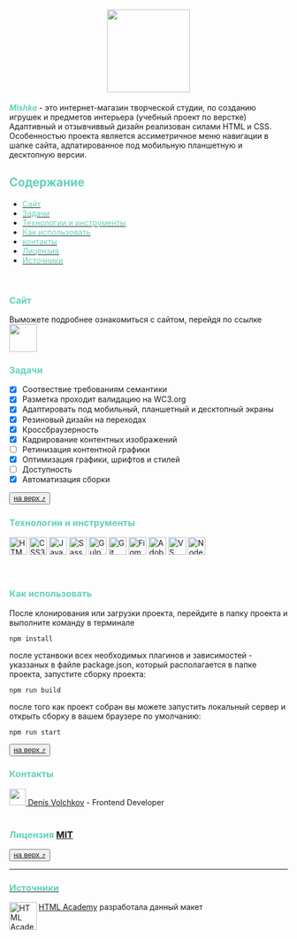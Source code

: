 <h1 id="logo" align="center">
  <a href="https://denvolch.github.io/mishka/">
    <picture>
      <source media="(min-width: 1250px) and (prefers-color-scheme: dark)" srcset="https://denvolch.github.io/mishka/images/svg/mishka-logo-desktop--dark.svg" width="200">
      <source media="(min-width: 1250px) and (prefers-color-scheme: light)" srcset="https://denvolch.github.io/mishka/images/svg/mishka-logo-desktop.svg" width="200">
      <source media="(min-width: 768px) and (prefers-color-scheme: dark)" srcset="https://denvolch.github.io/mishka/images/svg/mishka-logo-tablet--dark.svg" width="150">
      <source media="(min-width: 768px) and (prefers-color-scheme: light)" srcset="https://denvolch.github.io/mishka/images/svg/mishka-logo-tablet.svg" width="150">
      <source media="(prefers-color-scheme: dark)" srcset="https://denvolch.github.io/mishka/images/svg/mishka-logo-mobile--dark.svg" width="100">
      <img src="https://denvolch.github.io/mishka/images/svg/mishka-logo-mobile.svg" width="100">
    </picture>
  </a>
</h1>

<span style="color: #63d1bb"><b><i>Mishka</i></b></span> - это интернет-магазин творческой студии, по созданию игрушек и предметов интерьера (учебный проект по верстке)
Адаптивный и отзывчиввый дизайн реализован силами HTML и CSS. Особенностью проекта является ассиметричное меню навигации в шапке сайта, адпатированное под мобильную планшетную и десктопную версии.
</br>

## <span style="color: #63d1bb">Содержание</span>
  
+ [<span style="color: #63d1bb">Сайт</span>](md#Сайт)
+ [<span style="color: #63d1bb">Задачи</span>](#Задачи)
+ [<span style="color: #63d1bb">Технологии и инструменты</span>](#tech)
+ [<span style="color: #63d1bb">Как использовать</span>](#start)
+ [<span style="color: #63d1bb">контакты</span>](#контакты)
+ [<span style="color: #63d1bb">Лицензия</span>](#Лицензия)
+ [<span style="color: #63d1bb">Источники</span>](#Источники)
</br>


### <span style="color: #63d1bb">Сайт</span>
Выможете подробнее ознакомиться с сайтом, перейдя по ссылке <a href="https://denvolch.github.io/mishka/" title="https://denvolch.github.io"><picture><source media="(prefers-color-scheme: dark)" srcset="https://denvolch.github.io/mishka/images/svg/mishka-logo-mobile--dark.svg" width="50"><img src="https://denvolch.github.io/mishka/images/svg/mishka-logo-mobile.svg" width="50"></picture></a>
</br>


### <span style="color: #63d1bb">Задачи</span>
 - [x] Соотвествие требованиям семантики
 - [x] Разметка проходит валидацию на WC3.org
 - [x] Адаптировать под мобильный, планшетный и десктопный экраны
 - [x] Резиновый дизайн на переходах
 - [x] Кроссбраузерность 
 - [x] Кадрирование контентных изображений
 - [ ] Ретинизация контентной графики
 - [x] Оптимизация графики, шрифтов и стилей
 - [ ] Доступность
 - [x] Автоматизация сборки

<button>[на верх :arrow_heading_up:](#logo)</button>
</br>

### <span id="tech" style="color: #63d1bb">Технологии и инструменты</span>
<div>
    <img style="width: 2rem" src="https://cdn.jsdelivr.net/gh/devicons/devicon/icons/html5/html5-original.svg" title="HTML5"/>
    <img style="width: 2rem" src="https://cdn.jsdelivr.net/gh/devicons/devicon/icons/css3/css3-original.svg" title="CSS3"/>
    <img style="width: 2rem" src="https://cdn.jsdelivr.net/gh/devicons/devicon/icons/javascript/javascript-original.svg" title="JavaScript"/>
    <img style="width: 2rem" src="https://cdn.jsdelivr.net/gh/devicons/devicon/icons/sass/sass-original.svg" title="Sass"/>
    <img style="width: 2rem" src="https://cdn.jsdelivr.net/gh/devicons/devicon/icons/gulp/gulp-plain.svg" title="Gulp"/>
    <img style="width: 2rem" src="https://cdn.jsdelivr.net/gh/devicons/devicon/icons/git/git-original.svg" title="Git"/>
    <img style="width: 2rem" src="https://cdn.jsdelivr.net/gh/devicons/devicon/icons/figma/figma-original.svg" title="Figma"/>
    <img style="width: 2rem" src="https://cdn.jsdelivr.net/gh/devicons/devicon/icons/illustrator/illustrator-line.svg" title="Adobe Illustrator"/>
    <img style="width: 2rem" src="https://cdn.jsdelivr.net/gh/devicons/devicon/icons/vscode/vscode-original.svg" title="VS Code"/>
    <img style="width: 2rem" src="https://cdn.jsdelivr.net/gh/devicons/devicon/icons/nodejs/nodejs-original.svg" title="Node.js"/>
</div>
<br/>    
<br/>    

### <span id="start" style="color: #63d1bb">Как использовать</span>
После клонирования или загрузки проекта, перейдите в папку проекта и выполните команду в терминале
```node
npm install
```
после устанвоки всех необходимых плагинов и зависимостей - указзаных в файле package.json, который располагается в папке проекта, запустите сборку проекта:
```node
npm run build
```
после того как проект собран вы можете запустить локальный сервер и открыть сборку в вашем браузере по умолчанию:
```node
npm run start
```
<button>[на верх :arrow_heading_up:](#logo)</button>
</br>

### <span style="color: #63d1bb">Контакты</span>
<div style="vertical-align: top;">
<a href="https://vk.com/denv0lc">
<img width="30" src="https://upload.wikimedia.org/wikipedia/commons/f/f3/VK_Compact_Logo_(2021-present).svg"><span> Denis Volchkov</span></a> - Frontend Developer
</div>
</br>

### <span style="color: #63d1bb">Лицензия</span> [MIT](./LICENSE)
<button>[на верх :arrow_heading_up:](#logo)</button>
</br>

---
### [<span style="color: #63d1bb">Источники</span>](#source)
[<a href="https://htmlacademy.ru"><img align="left" width="50" height="50" alt="HTML Academy" src="https://up.htmlacademy.ru/static/img/intensive/adaptive/logo-for-github-2.png">HTML Academy](https://htmlacademy.ru)
разработала данный макет 
